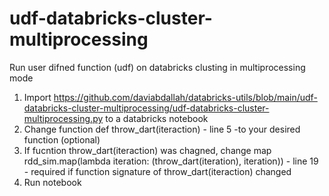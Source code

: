 
# udf-databricks-cluster-multiprocessing
Run user difned function (udf) on databricks clusting in multiprocessing mode

1. Import https://github.com/daviabdallah/databricks-utils/blob/main/udf-databricks-cluster-multiprocessing/udf-databricks-cluster-multiprocessing.py to a databricks notebook
2. Change function def throw_dart(iteraction) - line 5 -to your desired function (optional)
3. If fucntion throw_dart(iteraction) was chagned, change map rdd_sim.map(lambda iteration: (throw_dart(iteration), iteration)) - line 19 - required if function signature of throw_dart(iteraction) changed
4. Run notebook
